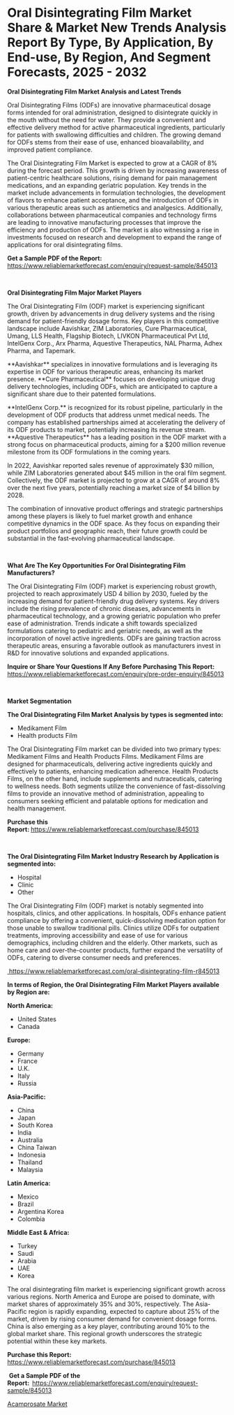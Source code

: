 <p><h1>Oral Disintegrating Film Market Share & Market New Trends Analysis Report By Type, By Application, By End-use, By Region, And Segment Forecasts, 2025 - 2032</h1></p><p><strong>Oral Disintegrating Film Market Analysis and Latest Trends</strong></p>
<p><p>Oral Disintegrating Films (ODFs) are innovative pharmaceutical dosage forms intended for oral administration, designed to disintegrate quickly in the mouth without the need for water. They provide a convenient and effective delivery method for active pharmaceutical ingredients, particularly for patients with swallowing difficulties and children. The growing demand for ODFs stems from their ease of use, enhanced bioavailability, and improved patient compliance.</p><p>The Oral Disintegrating Film Market is expected to grow at a CAGR of 8% during the forecast period. This growth is driven by increasing awareness of patient-centric healthcare solutions, rising demand for pain management medications, and an expanding geriatric population. Key trends in the market include advancements in formulation technologies, the development of flavors to enhance patient acceptance, and the introduction of ODFs in various therapeutic areas such as antiemetics and analgesics. Additionally, collaborations between pharmaceutical companies and technology firms are leading to innovative manufacturing processes that improve the efficiency and production of ODFs. The market is also witnessing a rise in investments focused on research and development to expand the range of applications for oral disintegrating films.</p></p>
<p><strong>Get a Sample PDF of the Report:&nbsp;</strong> <a href="https://www.reliablemarketforecast.com/enquiry/request-sample/845013?utm_campaign=1167&utm_medium=2&utm_source=Github&utm_content=ia&utm_term=08032025&utm_id=oral-disintegrating-film">https://www.reliablemarketforecast.com/enquiry/request-sample/845013</a></p>
<p>&nbsp;</p>
<p><strong>Oral Disintegrating Film Major Market Players</strong></p>
<p><p>The Oral Disintegrating Film (ODF) market is experiencing significant growth, driven by advancements in drug delivery systems and the rising demand for patient-friendly dosage forms. Key players in this competitive landscape include Aavishkar, ZIM Laboratories, Cure Pharmaceutical, Umang, LLS Health, Flagship Biotech, LIVKON Pharmaceutical Pvt Ltd, IntelGenx Corp., Arx Pharma, Aquestive Therapeutics, NAL Pharma, Adhex Pharma, and Tapemark.</p><p>**Aavishkar** specializes in innovative formulations and is leveraging its expertise in ODF for various therapeutic areas, enhancing its market presence. **Cure Pharmaceutical** focuses on developing unique drug delivery technologies, including ODFs, which are anticipated to capture a significant share due to their patented formulations.</p><p>**IntelGenx Corp.** is recognized for its robust pipeline, particularly in the development of ODF products that address unmet medical needs. The company has established partnerships aimed at accelerating the delivery of its ODF products to market, potentially increasing its revenue stream. **Aquestive Therapeutics** has a leading position in the ODF market with a strong focus on pharmaceutical products, aiming for a $200 million revenue milestone from its ODF formulations in the coming years.</p><p>In 2022, Aavishkar reported sales revenue of approximately $30 million, while ZIM Laboratories generated about $45 million in the oral film segment. Collectively, the ODF market is projected to grow at a CAGR of around 8% over the next five years, potentially reaching a market size of $4 billion by 2028.</p><p>The combination of innovative product offerings and strategic partnerships among these players is likely to fuel market growth and enhance competitive dynamics in the ODF space. As they focus on expanding their product portfolios and geographic reach, their future growth could be substantial in the fast-evolving pharmaceutical landscape.</p></p>
<p>&nbsp;</p>
<p><strong>What Are The Key Opportunities For Oral Disintegrating Film Manufacturers?</strong></p>
<p><p>The Oral Disintegrating Film (ODF) market is experiencing robust growth, projected to reach approximately USD 4 billion by 2030, fueled by the increasing demand for patient-friendly drug delivery systems. Key drivers include the rising prevalence of chronic diseases, advancements in pharmaceutical technology, and a growing geriatric population who prefer ease of administration. Trends indicate a shift towards specialized formulations catering to pediatric and geriatric needs, as well as the incorporation of novel active ingredients. ODFs are gaining traction across therapeutic areas, ensuring a favorable outlook as manufacturers invest in R&D for innovative solutions and expanded applications.</p></p>
<p><strong>Inquire or Share Your Questions If Any Before Purchasing This Report:</strong> <a href="https://www.reliablemarketforecast.com/enquiry/pre-order-enquiry/845013?utm_campaign=1167&utm_medium=2&utm_source=Github&utm_content=ia&utm_term=08032025&utm_id=oral-disintegrating-film">https://www.reliablemarketforecast.com/enquiry/pre-order-enquiry/845013</a></p>
<p>&nbsp;</p>
<p><strong>Market Segmentation</strong></p>
<p><strong>The Oral Disintegrating Film Market Analysis by types is segmented into:</strong></p>
<p><ul><li>Medikament Film</li><li>Health products Film</li></ul></p>
<p><p>The Oral Disintegrating Film market can be divided into two primary types: Medikament Films and Health Products Films. Medikament Films are designed for pharmaceuticals, delivering active ingredients quickly and effectively to patients, enhancing medication adherence. Health Products Films, on the other hand, include supplements and nutraceuticals, catering to wellness needs. Both segments utilize the convenience of fast-dissolving films to provide an innovative method of administration, appealing to consumers seeking efficient and palatable options for medication and health management.</p></p>
<p><strong>Purchase this Report:&nbsp;</strong><a href="https://www.reliablemarketforecast.com/purchase/845013?utm_campaign=1167&utm_medium=2&utm_source=Github&utm_content=ia&utm_term=08032025&utm_id=oral-disintegrating-film">https://www.reliablemarketforecast.com/purchase/845013</a></p>
<p>&nbsp;</p>
<p><strong>The Oral Disintegrating Film Market Industry Research by Application is segmented into:</strong></p>
<p><ul><li>Hospital</li><li>Clinic</li><li>Other</li></ul></p>
<p><p>The Oral Disintegrating Film (ODF) market is notably segmented into hospitals, clinics, and other applications. In hospitals, ODFs enhance patient compliance by offering a convenient, quick-dissolving medication option for those unable to swallow traditional pills. Clinics utilize ODFs for outpatient treatments, improving accessibility and ease of use for various demographics, including children and the elderly. Other markets, such as home care and over-the-counter products, further expand the versatility of ODFs, catering to diverse consumer needs and preferences.</p></p>
<p><a href="https://www.reliablemarketforecast.com/oral-disintegrating-film-r845013?utm_campaign=1167&utm_medium=2&utm_source=Github&utm_content=ia&utm_term=08032025&utm_id=oral-disintegrating-film">&nbsp;https://www.reliablemarketforecast.com/oral-disintegrating-film-r845013</a></p>
<p><strong>In terms of Region, the Oral Disintegrating Film Market Players available by Region are:</strong></p>
<p>
    <p> <strong> North America: </strong>
        <ul>
            <li>United States</li>
            <li>Canada</li>
        </ul>
        </p> 
    <p> <strong> Europe: </strong>
        <ul>
            <li>Germany</li>
            <li>France</li>
            <li>U.K.</li>
            <li>Italy</li>
            <li>Russia</li>
        </ul>
        </p> 
    <p> <strong> Asia-Pacific: </strong>
        <ul>
            <li>China</li>
            <li>Japan</li>
            <li>South Korea</li>
            <li>India</li>
            <li>Australia</li>
            <li>China Taiwan</li>
            <li>Indonesia</li>
            <li>Thailand</li>
            <li>Malaysia</li>
        </ul>
        </p> 
    <p> <strong> Latin America: </strong>
        <ul>
            <li>Mexico</li>
            <li>Brazil</li>
            <li>Argentina Korea</li>
            <li>Colombia</li>
        </ul>
        </p> 
    <p> <strong> Middle East & Africa: </strong>
        <ul>
            <li>Turkey</li>
            <li>Saudi</li>
            <li>Arabia</li>
            <li>UAE</li>
            <li>Korea</li>
        </ul>
    </p>
    </p>
<p><p>The oral disintegrating film market is experiencing significant growth across various regions. North America and Europe are poised to dominate, with market shares of approximately 35% and 30%, respectively. The Asia-Pacific region is rapidly expanding, expected to capture about 25% of the market, driven by rising consumer demand for convenient dosage forms. China is also emerging as a key player, contributing around 10% to the global market share. This regional growth underscores the strategic potential within these key markets.</p></p>
<p><strong>Purchase this Report: </strong><a href="https://www.reliablemarketforecast.com/purchase/845013?utm_campaign=1167&utm_medium=2&utm_source=Github&utm_content=ia&utm_term=08032025&utm_id=oral-disintegrating-film">https://www.reliablemarketforecast.com/purchase/845013</a></p>
<p>&nbsp;<strong>Get a Sample PDF of the Report:&nbsp;&nbsp;</strong><a href="https://www.reliablemarketforecast.com/enquiry/request-sample/845013?utm_campaign=1167&utm_medium=2&utm_source=Github&utm_content=ia&utm_term=08032025&utm_id=oral-disintegrating-film">https://www.reliablemarketforecast.com/enquiry/request-sample/845013</a></p>
<p><strong></strong></p>
<p><p><a href="https://github.com/mabutironaldo/Market-Research-Report-List-7/blob/main/acamprosate-market.md?utm_campaign=1167&utm_medium=2&utm_source=Github&utm_content=ia&utm_term=08032025&utm_id=oral-disintegrating-film">Acamprosate Market</a></p></p>